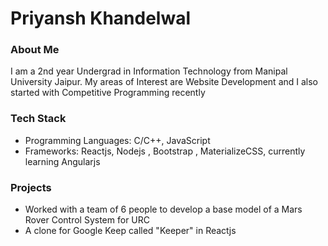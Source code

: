 # Priyansh Khandelwal

### About Me
I am a 2nd year Undergrad in Information Technology from Manipal University Jaipur. My areas of Interest are Website Development and I also started with Competitive Programming recently  

### Tech Stack
- Programming Languages: C/C++, JavaScript
- Frameworks: Reactjs, Nodejs , Bootstrap , MaterializeCSS, currently learning Angularjs

### Projects
- Worked with a team of 6 people to develop a base model of a Mars Rover Control System for URC
- A clone for Google Keep called "Keeper" in Reactjs